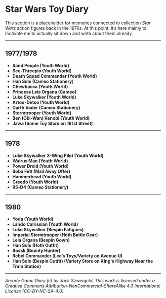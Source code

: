 # Star Wars Toy Diary

This section is a placeholder for memories connected to collection *Star Wars* action figures back in the 1970s. At this point, it’s here mainly to motivate me to actually sit down and write about them already.

***

## 1977/1978

* **Sand People (Youth World)**
* **See-Threepio (Youth World)**
* **Death Squad Commander (Youth World)**
* **Han Solo (Cameo Stationery)**
* **Chewbacca (Youth World)**
* **Princess Leia Organa (Cameo)**
* **Luke Skywalker (Youth World)**
* **Artoo-Detoo (Youth World)**
* **Darth Vader (Cameo Stationery)**
* **Stormtrooper (Youth World)**
* **Ben (Obi-Wan) Kenobi (Youth World)**
* **Jawa (Some Toy Store on 181st Street)**

***

## 1978

* **Luke Skywalker X-Wing Pilot (Youth World)**
* **Walrus Man (Youth World)**
* **Power Droid (Youth World)**
* **Boba Fett (Mail Away Offer)**
* **Hammerhead (Youth World)**
* **Greedo (Youth World)**
* **R5-D4 (Cameo Stationery)**

***

## 1980

* **Yoda (Youth World)**
* **Lando Calrissian (Youth World)**
* **Luke Skywalker (Bespin Fatigues)**
* **Imperial Stormtrooper (Hoth Battle Gear)**
* **Leia Organa (Bespin Gown)**
* **Han Solo (Hoth Outfit)**
* **Bossk (Bounty Hunter)**
* **Rebel Commander (Lee’s Toys/Variety on Avenue U)**
* **Han Solo (Bespin Outfit) (Variety Store on King's Highway Near the Train Station)**

***

*Arcade Game Diary (c) by Jack Szwergold. This work is licensed under a Creative Commons Attribution-NonCommercial-ShareAlike 4.0 International License (CC-BY-NC-SA-4.0).*